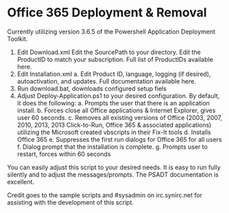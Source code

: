 # Office 365 Deployment & Removal

Currently utilizing version 3.6.5 of the Powershell Application Deployment Toolkit.

1. Edit Download.xml
	Edit the SourcePath to your directory.
	Edit the ProductID to match your subscription. Full list of ProductIDs available here.
2. Edit Installation.xml
	a. Edit Product ID, language, logging (if desired), autoactivation, and updates. Full documentation available here.
3. Run download.bat, downloads configured setup fiels
4. Adjust Deploy-Application.ps1 to your desired configuration. By default, it does the following:
	a. Prompts the user that there is an application install.
	b. Forces close all Office applications & Internet Explorer, gives user 60 seconds.
	c. Removes all existing versions of Office (2003, 2007, 2010, 2013, 2013 Click-to-Run, Office 365 & associated applications) utilizing the Microsoft created vbscripts in their Fix-It tools
	d. Installs Office 365
	e. Suppresses the first run dialogs for Office 365 for all users
	f. Dialog prompt that the installation is complete.
	g. Prompts user to restart, forces within 60 seconds

You can easily adjust this script to your desired needs. It is easy to run fully silently and to adjust the messages/prompts. The PSADT documentation is excellent. 

Credit goes to the sample scripts and #sysadmin on irc.synirc.net for assisting with the development of this script.
